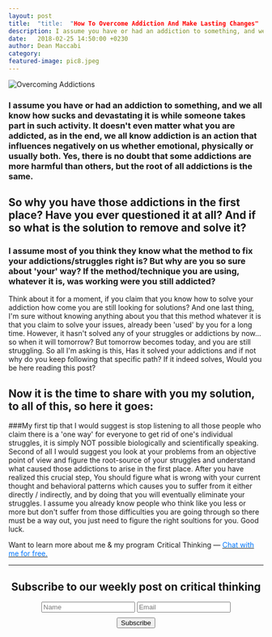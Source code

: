 ```yaml
---
layout: post
title:  "title:  "How To Overcome Addiction And Make Lasting Changes"
description: I assume you have or had an addiction to something, and we all know how sucks and devastating it is while someone takes part in such activity.
date:   2018-02-25 14:50:00 +0230
author: Dean Maccabi
category:
featured-image: pic8.jpeg
---
```


![Overcoming Addictions]({{site.baseurl}}/images/pic8.jpeg)

### I assume you have or had an addiction to something, and we all know how sucks and devastating it is while someone takes part in such activity. It doesn't even matter what you are addicted, as in the end, we all know addiction is an action that influences negatively on us whether emotional, physically or usually both. Yes, there is no doubt that some addictions are more harmful than others, but the root of all addictions is the same.

## So why you have those addictions in the first place? Have you ever questioned it at all? And if so what is the solution to remove and solve it? 

### I assume most of you think they know what the method to fix your addictions/struggles right is? But why are you so sure about 'your' way? If the method/technique you are using, whatever it is, was working were you still addicted? 
Think about it for a moment, if you claim that you know how to solve your addiction how come you are still looking for solutions? And one last thing, I'm sure without knowing anything about you that this method whatever it is that you claim to solve your issues, already been 'used' by you for a long time. However, it hasn't solved any of your struggles or addictions by now... so when it will tomorrow? But tomorrow becomes today, and you are still struggling. 
So all I'm asking is this, Has it solved your addictions and if not why do you keep following that specific path? If it indeed solves, Would you be here reading this post?

## Now it is the time to share with you my solution, to all of this, so here it goes:
###My first tip that I would suggest is stop listening to all those people who claim there is a 'one way' for everyone to get rid of one's individual struggles, it is simply NOT possible biologically and scientifically speaking.
Second of all I would suggest you look at your problems from an objective point of view and figure the root-source of your struggles and understand what caused those addictions to arise in the first place. After you have realized this crucial step, You should figure what is wrong with your current thought and behavioral patterns which causes you to suffer from it either directly / indirectly, and by doing that you will eventually eliminate your struggles. 
I assume you already know people who think like you less or more but don't suffer from those difficulties you are going through so there must be a way out, you just need to figure the right soultions for you. Good luck.

Want to learn more about me & my program  Critical Thinking — <a class="drift-open-chat" href="javascript:void(0)"><font color="#0176FF">Chat with me for free.</font></a>


<hr>
<div class="subscribe" style="text-align:center;">
    <h2>Subscribe to our weekly post on critical thinking</h2>
    <div class="form-group mc-field-group">
      <form method="POST" id="mc-embedded-subscribe-form" name="mc-embedded-subscribe-form" class="validate" target="_blank" novalidate action="https://goals.us17.list-manage.com/subscribe/post?u=2588b0693006fb1138375a749&amp;id=714da62614">
      <input class="form-control" value="" name="FNAME" placeholder="Name" id="mce-FNAME" type="text">
      <input class="form-control" value="" name="EMAIL" placeholder="Email" id="mce-EMAIL" type="email">
      <div id="mce-responses" class="clear">
            <div class="response" id="mce-error-response" style="display:none"></div>
            <div class="response" id="mce-success-response" style="display:none"></div>
      </div>    <!-- do not remove this or risk form bot signups-->
    <div class="form-group buttonmarg">
      <input value="Subscribe" name="subscribe" id="mc-embedded-subscribe" class="btn btn-primary" style="margin:10px auto; display:block;" type="submit">
    </div>
  </form>
  <div class="scripts">
  <script type='text/javascript' src='//s3.amazonaws.com/downloads.mailchimp.com/js/mc-validate.js'></script><script type='text/javascript'>(function($) {window.fnames = new Array(); window.ftypes = new Array();fnames[0]='EMAIL';ftypes[0]='email';fnames[1]='FNAME';ftypes[1]='text';fnames[2]='LNAME';ftypes[2]='text';fnames[3]='BIRTHDAY';ftypes[3]='birthday';}(jQuery));var $mcj = jQuery.noConflict(true);</script>					      	
  </div>
</div>
<!--subscribe-->
